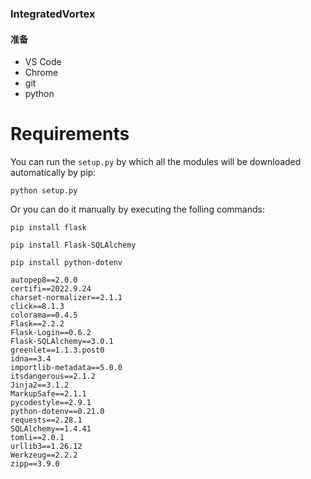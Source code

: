 ### IntegratedVortex
#### 准备
* VS Code
* Chrome
* git 
* python


# Requirements
You can run the `setup.py` by which all the modules will be downloaded automatically by pip:
```
python setup.py
```
Or you can do it manually by executing the folling commands:
```
pip install flask
```
```
pip install Flask-SQLAlchemy 
```
```
pip install python-dotenv
```
```
autopep8==2.0.0
certifi==2022.9.24
charset-normalizer==2.1.1
click==8.1.3
colorama==0.4.5
Flask==2.2.2
Flask-Login==0.6.2
Flask-SQLAlchemy==3.0.1
greenlet==1.1.3.post0
idna==3.4
importlib-metadata==5.0.0
itsdangerous==2.1.2
Jinja2==3.1.2
MarkupSafe==2.1.1
pycodestyle==2.9.1
python-dotenv==0.21.0
requests==2.28.1
SQLAlchemy==1.4.41
tomli==2.0.1
urllib3==1.26.12
Werkzeug==2.2.2
zipp==3.9.0
```
